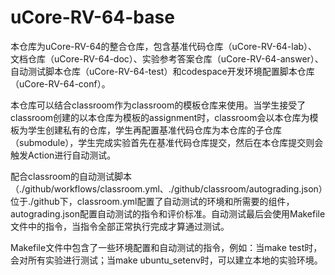 # uCore-RV-64-base

本仓库为uCore-RV-64的整合仓库，包含基准代码仓库（uCore-RV-64-lab）、文档仓库（uCore-RV-64-doc）、实验参考答案仓库（uCore-RV-64-answer）、自动测试脚本仓库（uCore-RV-64-test）和codespace开发环境配置脚本仓库（uCore-RV-64-conf）。

本仓库可以结合classroom作为classroom的模板仓库来使用。当学生接受了classroom创建的以本仓库为模板的assignment时，classroom会以本仓库为模板为学生创建私有的仓库，学生再配置基准代码仓库为本仓库的子仓库（submodule），学生完成实验首先在基准代码仓库提交，然后在本仓库提交则会触发Action进行自动测试。

配合classroom的自动测试脚本（./github/workflows/classroom.yml、./github/classroom/autograding.json）位于./github下，classroom.yml配置了自动测试的环境和所需要的组件，autograding.json配置自动测试的指令和评价标准。自动测试最后会使用Makefile文件中的指令，当指令全部正常执行完成才算通过测试。

Makefile文件中包含了一些环境配置和自动测试的指令，例如：当make test时，会对所有实验进行测试；当make ubuntu_setenv时，可以建立本地的实验环境。
